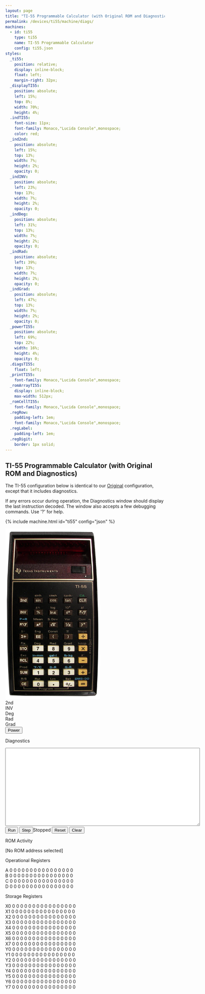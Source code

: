 ```yaml
---
layout: page
title: "TI-55 Programmable Calculator (with Original ROM and Diagnostics)"
permalink: /devices/ti55/machine/diags/
machines:
  - id: ti55
    type: ti55
    name: TI-55 Programmable Calculator
    config: ti55.json
styles:
  _ti55:
    position: relative;
    display: inline-block;
    float: left;
    margin-right: 32px;
  _displayTI55:
    position: absolute;
    left: 15%;
    top: 8%;
    width: 70%;
    height: 4%;
  .indTI55:
    font-size: 11px;
    font-family: Monaco,"Lucida Console",monospace;
    color: red;
  _ind2nd:
    position: absolute;
    left: 15%;
    top: 13%;
    width: 7%;
    height: 2%;
    opacity: 0;
  _indINV:
    position: absolute;
    left: 23%;
    top: 13%;
    width: 7%;
    height: 2%;
    opacity: 0;
  _indDeg:
    position: absolute;
    left: 31%;
    top: 13%;
    width: 7%;
    height: 2%;
    opacity: 0;
  _indRad:
    position: absolute;
    left: 39%;
    top: 13%;
    width: 7%;
    height: 2%;
    opacity: 0;
  _indGrad:
    position: absolute;
    left: 47%;
    top: 13%;
    width: 7%;
    height: 2%;
    opacity: 0;
  _powerTI55:
    position: absolute;
    left: 69%;
    top: 22%;
    width: 16%;
    height: 4%;
    opacity: 0;
  .diagsTI55:
    float: left;
  _printTI55:
    font-family: Monaco,"Lucida Console",monospace;
  _romArrayTI55:
    display: inline-block;
    max-width: 512px;
  _romCellTI55:
    font-family: Monaco,"Lucida Console",monospace;
  .regRow:
    padding-left: 1em;
    font-family: Monaco,"Lucida Console",monospace;
  .regLabel:
    padding-left: 1em;
  .regDigit:
    border: 1px solid;
---
```


TI-55 Programmable Calculator (with Original ROM and Diagnostics)
-----------------------------------------------------------------

The TI-55 configuration below is identical to our [Original](../) configuration, except that
it includes diagnostics.

If any errors occur during operation, the Diagnostics window should display the last instruction decoded.
The window also accepts a few debugging commands.  Use '?' for help.

{% include machine.html id="ti55" config="json" %}

<div id="ti55">
  <img id="imageTI55" src="/devices/ti55/images/TI-55.png" width="300" alt="TI-55 Calculator"/>
  <div id="displayTI55"></div>
  <div id="ind2nd" class="indTI55">2nd</div>
  <div id="indINV" class="indTI55">INV</div>
  <div id="indDeg" class="indTI55">Deg</div>
  <div id="indRad" class="indTI55">Rad</div>
  <div id="indGrad" class="indTI55">Grad</div>
  <button id="powerTI55">Power</button>
</div>
<div class="diagsTI55">
  <div>
    <p>Diagnostics</p>
    <textarea id="printTI55" cols="74" rows="16"></textarea>
  </div>
  <button id="runTI55">Run</button>
  <button id="stepTI55">Step</button><span id="speedTI55">Stopped</span>
  <button id="resetTI55">Reset</button>
  <button id="clearTI55">Clear</button>
  <p>ROM Activity</p>
  <div id="romArrayTI55"></div>
  <p id="romCellTI55">[No ROM address selected]</p>
  <p>Operational Registers</p>
  <div>
  	<div class="regRow">
  	  <span class="regLabel">A</span>
  	  <span class="regDigit" id="regA-15">0</span>
  	  <span class="regDigit" id="regA-14">0</span>
  	  <span class="regDigit" id="regA-13">0</span>
  	  <span class="regDigit" id="regA-12">0</span>
  	  <span class="regDigit" id="regA-11">0</span>
  	  <span class="regDigit" id="regA-10">0</span>
  	  <span class="regDigit" id="regA-09">0</span>
  	  <span class="regDigit" id="regA-08">0</span>
  	  <span class="regDigit" id="regA-07">0</span>
  	  <span class="regDigit" id="regA-06">0</span>
  	  <span class="regDigit" id="regA-05">0</span>
  	  <span class="regDigit" id="regA-04">0</span>
  	  <span class="regDigit" id="regA-03">0</span>
  	  <span class="regDigit" id="regA-02">0</span>
  	  <span class="regDigit" id="regA-01">0</span>
  	  <span class="regDigit" id="regA-00">0</span>
  	</div>
  	<div class="regRow">
  	  <span class="regLabel">B</span>
  	  <span class="regDigit" id="regB-15">0</span>
  	  <span class="regDigit" id="regB-14">0</span>
  	  <span class="regDigit" id="regB-13">0</span>
  	  <span class="regDigit" id="regB-12">0</span>
  	  <span class="regDigit" id="regB-11">0</span>
  	  <span class="regDigit" id="regB-10">0</span>
  	  <span class="regDigit" id="regB-09">0</span>
  	  <span class="regDigit" id="regB-08">0</span>
  	  <span class="regDigit" id="regB-07">0</span>
  	  <span class="regDigit" id="regB-06">0</span>
  	  <span class="regDigit" id="regB-05">0</span>
  	  <span class="regDigit" id="regB-04">0</span>
  	  <span class="regDigit" id="regB-03">0</span>
  	  <span class="regDigit" id="regB-02">0</span>
  	  <span class="regDigit" id="regB-01">0</span>
  	  <span class="regDigit" id="regB-00">0</span>
  	</div>
  	<div class="regRow">
  	  <span class="regLabel">C</span>
  	  <span class="regDigit" id="regC-15">0</span>
  	  <span class="regDigit" id="regC-14">0</span>
  	  <span class="regDigit" id="regC-13">0</span>
  	  <span class="regDigit" id="regC-12">0</span>
  	  <span class="regDigit" id="regC-11">0</span>
  	  <span class="regDigit" id="regC-10">0</span>
  	  <span class="regDigit" id="regC-09">0</span>
  	  <span class="regDigit" id="regC-08">0</span>
  	  <span class="regDigit" id="regC-07">0</span>
  	  <span class="regDigit" id="regC-06">0</span>
  	  <span class="regDigit" id="regC-05">0</span>
  	  <span class="regDigit" id="regC-04">0</span>
  	  <span class="regDigit" id="regC-03">0</span>
  	  <span class="regDigit" id="regC-02">0</span>
  	  <span class="regDigit" id="regC-01">0</span>
  	  <span class="regDigit" id="regC-00">0</span>
  	</div>
  	<div class="regRow">
  	  <span class="regLabel">D</span>
  	  <span class="regDigit" id="regD-15">0</span>
  	  <span class="regDigit" id="regD-14">0</span>
  	  <span class="regDigit" id="regD-13">0</span>
  	  <span class="regDigit" id="regD-12">0</span>
  	  <span class="regDigit" id="regD-11">0</span>
  	  <span class="regDigit" id="regD-10">0</span>
  	  <span class="regDigit" id="regD-09">0</span>
  	  <span class="regDigit" id="regD-08">0</span>
  	  <span class="regDigit" id="regD-07">0</span>
  	  <span class="regDigit" id="regD-06">0</span>
  	  <span class="regDigit" id="regD-05">0</span>
  	  <span class="regDigit" id="regD-04">0</span>
  	  <span class="regDigit" id="regD-03">0</span>
  	  <span class="regDigit" id="regD-02">0</span>
  	  <span class="regDigit" id="regD-01">0</span>
  	  <span class="regDigit" id="regD-00">0</span>
  	</div>
  </div>
  <p>Storage Registers</p>
  <div>
  	<div class="regRow">
  	  <span class="regLabel">X0</span>
  	  <span class="regDigit" id="regX0-15">0</span>
  	  <span class="regDigit" id="regX0-14">0</span>
  	  <span class="regDigit" id="regX0-13">0</span>
  	  <span class="regDigit" id="regX0-12">0</span>
  	  <span class="regDigit" id="regX0-11">0</span>
  	  <span class="regDigit" id="regX0-10">0</span>
  	  <span class="regDigit" id="regX0-09">0</span>
  	  <span class="regDigit" id="regX0-08">0</span>
  	  <span class="regDigit" id="regX0-07">0</span>
  	  <span class="regDigit" id="regX0-06">0</span>
  	  <span class="regDigit" id="regX0-05">0</span>
  	  <span class="regDigit" id="regX0-04">0</span>
  	  <span class="regDigit" id="regX0-03">0</span>
  	  <span class="regDigit" id="regX0-02">0</span>
  	  <span class="regDigit" id="regX0-01">0</span>
  	  <span class="regDigit" id="regX0-00">0</span>
  	</div>
  	<div class="regRow">
  	  <span class="regLabel">X1</span>
  	  <span class="regDigit" id="regX1-15">0</span>
  	  <span class="regDigit" id="regX1-14">0</span>
  	  <span class="regDigit" id="regX1-13">0</span>
  	  <span class="regDigit" id="regX1-12">0</span>
  	  <span class="regDigit" id="regX1-11">0</span>
  	  <span class="regDigit" id="regX1-10">0</span>
  	  <span class="regDigit" id="regX1-09">0</span>
  	  <span class="regDigit" id="regX1-08">0</span>
  	  <span class="regDigit" id="regX1-07">0</span>
  	  <span class="regDigit" id="regX1-06">0</span>
  	  <span class="regDigit" id="regX1-05">0</span>
  	  <span class="regDigit" id="regX1-04">0</span>
  	  <span class="regDigit" id="regX1-03">0</span>
  	  <span class="regDigit" id="regX1-02">0</span>
  	  <span class="regDigit" id="regX1-01">0</span>
  	  <span class="regDigit" id="regX1-00">0</span>
  	</div>
  	<div class="regRow">
  	  <span class="regLabel">X2</span>
  	  <span class="regDigit" id="regX2-15">0</span>
  	  <span class="regDigit" id="regX2-14">0</span>
  	  <span class="regDigit" id="regX2-13">0</span>
  	  <span class="regDigit" id="regX2-12">0</span>
  	  <span class="regDigit" id="regX2-11">0</span>
  	  <span class="regDigit" id="regX2-10">0</span>
  	  <span class="regDigit" id="regX2-09">0</span>
  	  <span class="regDigit" id="regX2-08">0</span>
  	  <span class="regDigit" id="regX2-07">0</span>
  	  <span class="regDigit" id="regX2-06">0</span>
  	  <span class="regDigit" id="regX2-05">0</span>
  	  <span class="regDigit" id="regX2-04">0</span>
  	  <span class="regDigit" id="regX2-03">0</span>
  	  <span class="regDigit" id="regX2-02">0</span>
  	  <span class="regDigit" id="regX2-01">0</span>
  	  <span class="regDigit" id="regX2-00">0</span>
  	</div>
  	<div class="regRow">
  	  <span class="regLabel">X3</span>
  	  <span class="regDigit" id="regX3-15">0</span>
  	  <span class="regDigit" id="regX3-14">0</span>
  	  <span class="regDigit" id="regX3-13">0</span>
  	  <span class="regDigit" id="regX3-12">0</span>
  	  <span class="regDigit" id="regX3-11">0</span>
  	  <span class="regDigit" id="regX3-10">0</span>
  	  <span class="regDigit" id="regX3-09">0</span>
  	  <span class="regDigit" id="regX3-08">0</span>
  	  <span class="regDigit" id="regX3-07">0</span>
  	  <span class="regDigit" id="regX3-06">0</span>
  	  <span class="regDigit" id="regX3-05">0</span>
  	  <span class="regDigit" id="regX3-04">0</span>
  	  <span class="regDigit" id="regX3-03">0</span>
  	  <span class="regDigit" id="regX3-02">0</span>
  	  <span class="regDigit" id="regX3-01">0</span>
  	  <span class="regDigit" id="regX3-00">0</span>
  	</div>
  	<div class="regRow">
  	  <span class="regLabel">X4</span>
  	  <span class="regDigit" id="regX4-15">0</span>
  	  <span class="regDigit" id="regX4-14">0</span>
  	  <span class="regDigit" id="regX4-13">0</span>
  	  <span class="regDigit" id="regX4-12">0</span>
  	  <span class="regDigit" id="regX4-11">0</span>
  	  <span class="regDigit" id="regX4-10">0</span>
  	  <span class="regDigit" id="regX4-09">0</span>
  	  <span class="regDigit" id="regX4-08">0</span>
  	  <span class="regDigit" id="regX4-07">0</span>
  	  <span class="regDigit" id="regX4-06">0</span>
  	  <span class="regDigit" id="regX4-05">0</span>
  	  <span class="regDigit" id="regX4-04">0</span>
  	  <span class="regDigit" id="regX4-03">0</span>
  	  <span class="regDigit" id="regX4-02">0</span>
  	  <span class="regDigit" id="regX4-01">0</span>
  	  <span class="regDigit" id="regX4-00">0</span>
  	</div>
  	<div class="regRow">
  	  <span class="regLabel">X5</span>
  	  <span class="regDigit" id="regX5-15">0</span>
  	  <span class="regDigit" id="regX5-14">0</span>
  	  <span class="regDigit" id="regX5-13">0</span>
  	  <span class="regDigit" id="regX5-12">0</span>
  	  <span class="regDigit" id="regX5-11">0</span>
  	  <span class="regDigit" id="regX5-10">0</span>
  	  <span class="regDigit" id="regX5-09">0</span>
  	  <span class="regDigit" id="regX5-08">0</span>
  	  <span class="regDigit" id="regX5-07">0</span>
  	  <span class="regDigit" id="regX5-06">0</span>
  	  <span class="regDigit" id="regX5-05">0</span>
  	  <span class="regDigit" id="regX5-04">0</span>
  	  <span class="regDigit" id="regX5-03">0</span>
  	  <span class="regDigit" id="regX5-02">0</span>
  	  <span class="regDigit" id="regX5-01">0</span>
  	  <span class="regDigit" id="regX5-00">0</span>
  	</div>
  	<div class="regRow">
  	  <span class="regLabel">X6</span>
  	  <span class="regDigit" id="regX6-15">0</span>
  	  <span class="regDigit" id="regX6-14">0</span>
  	  <span class="regDigit" id="regX6-13">0</span>
  	  <span class="regDigit" id="regX6-12">0</span>
  	  <span class="regDigit" id="regX6-11">0</span>
  	  <span class="regDigit" id="regX6-10">0</span>
  	  <span class="regDigit" id="regX6-09">0</span>
  	  <span class="regDigit" id="regX6-08">0</span>
  	  <span class="regDigit" id="regX6-07">0</span>
  	  <span class="regDigit" id="regX6-06">0</span>
  	  <span class="regDigit" id="regX6-05">0</span>
  	  <span class="regDigit" id="regX6-04">0</span>
  	  <span class="regDigit" id="regX6-03">0</span>
  	  <span class="regDigit" id="regX6-02">0</span>
  	  <span class="regDigit" id="regX6-01">0</span>
  	  <span class="regDigit" id="regX6-00">0</span>
  	</div>
  	<div class="regRow">
  	  <span class="regLabel">X7</span>
  	  <span class="regDigit" id="regX7-15">0</span>
  	  <span class="regDigit" id="regX7-14">0</span>
  	  <span class="regDigit" id="regX7-13">0</span>
  	  <span class="regDigit" id="regX7-12">0</span>
  	  <span class="regDigit" id="regX7-11">0</span>
  	  <span class="regDigit" id="regX7-10">0</span>
  	  <span class="regDigit" id="regX7-09">0</span>
  	  <span class="regDigit" id="regX7-08">0</span>
  	  <span class="regDigit" id="regX7-07">0</span>
  	  <span class="regDigit" id="regX7-06">0</span>
  	  <span class="regDigit" id="regX7-05">0</span>
  	  <span class="regDigit" id="regX7-04">0</span>
  	  <span class="regDigit" id="regX7-03">0</span>
  	  <span class="regDigit" id="regX7-02">0</span>
  	  <span class="regDigit" id="regX7-01">0</span>
  	  <span class="regDigit" id="regX7-00">0</span>
  	</div>
  	<div class="regRow">
  	  <span class="regLabel">Y0</span>
  	  <span class="regDigit" id="regY0-15">0</span>
  	  <span class="regDigit" id="regY0-14">0</span>
  	  <span class="regDigit" id="regY0-13">0</span>
  	  <span class="regDigit" id="regY0-12">0</span>
  	  <span class="regDigit" id="regY0-11">0</span>
  	  <span class="regDigit" id="regY0-10">0</span>
  	  <span class="regDigit" id="regY0-09">0</span>
  	  <span class="regDigit" id="regY0-08">0</span>
  	  <span class="regDigit" id="regY0-07">0</span>
  	  <span class="regDigit" id="regY0-06">0</span>
  	  <span class="regDigit" id="regY0-05">0</span>
  	  <span class="regDigit" id="regY0-04">0</span>
  	  <span class="regDigit" id="regY0-03">0</span>
  	  <span class="regDigit" id="regY0-02">0</span>
  	  <span class="regDigit" id="regY0-01">0</span>
  	  <span class="regDigit" id="regY0-00">0</span>
  	</div>
  	<div class="regRow">
  	  <span class="regLabel">Y1</span>
  	  <span class="regDigit" id="regY1-15">0</span>
  	  <span class="regDigit" id="regY1-14">0</span>
  	  <span class="regDigit" id="regY1-13">0</span>
  	  <span class="regDigit" id="regY1-12">0</span>
  	  <span class="regDigit" id="regY1-11">0</span>
  	  <span class="regDigit" id="regY1-10">0</span>
  	  <span class="regDigit" id="regY1-09">0</span>
  	  <span class="regDigit" id="regY1-08">0</span>
  	  <span class="regDigit" id="regY1-07">0</span>
  	  <span class="regDigit" id="regY1-06">0</span>
  	  <span class="regDigit" id="regY1-05">0</span>
  	  <span class="regDigit" id="regY1-04">0</span>
  	  <span class="regDigit" id="regY1-03">0</span>
  	  <span class="regDigit" id="regY1-02">0</span>
  	  <span class="regDigit" id="regY1-01">0</span>
  	  <span class="regDigit" id="regY1-00">0</span>
  	</div>
  	<div class="regRow">
  	  <span class="regLabel">Y2</span>
  	  <span class="regDigit" id="regY2-15">0</span>
  	  <span class="regDigit" id="regY2-14">0</span>
  	  <span class="regDigit" id="regY2-13">0</span>
  	  <span class="regDigit" id="regY2-12">0</span>
  	  <span class="regDigit" id="regY2-11">0</span>
  	  <span class="regDigit" id="regY2-10">0</span>
  	  <span class="regDigit" id="regY2-09">0</span>
  	  <span class="regDigit" id="regY2-08">0</span>
  	  <span class="regDigit" id="regY2-07">0</span>
  	  <span class="regDigit" id="regY2-06">0</span>
  	  <span class="regDigit" id="regY2-05">0</span>
  	  <span class="regDigit" id="regY2-04">0</span>
  	  <span class="regDigit" id="regY2-03">0</span>
  	  <span class="regDigit" id="regY2-02">0</span>
  	  <span class="regDigit" id="regY2-01">0</span>
  	  <span class="regDigit" id="regY2-00">0</span>
  	</div>
  	<div class="regRow">
  	  <span class="regLabel">Y3</span>
  	  <span class="regDigit" id="regY3-15">0</span>
  	  <span class="regDigit" id="regY3-14">0</span>
  	  <span class="regDigit" id="regY3-13">0</span>
  	  <span class="regDigit" id="regY3-12">0</span>
  	  <span class="regDigit" id="regY3-11">0</span>
  	  <span class="regDigit" id="regY3-10">0</span>
  	  <span class="regDigit" id="regY3-09">0</span>
  	  <span class="regDigit" id="regY3-08">0</span>
  	  <span class="regDigit" id="regY3-07">0</span>
  	  <span class="regDigit" id="regY3-06">0</span>
  	  <span class="regDigit" id="regY3-05">0</span>
  	  <span class="regDigit" id="regY3-04">0</span>
  	  <span class="regDigit" id="regY3-03">0</span>
  	  <span class="regDigit" id="regY3-02">0</span>
  	  <span class="regDigit" id="regY3-01">0</span>
  	  <span class="regDigit" id="regY3-00">0</span>
  	</div>
  	<div class="regRow">
  	  <span class="regLabel">Y4</span>
  	  <span class="regDigit" id="regY4-15">0</span>
  	  <span class="regDigit" id="regY4-14">0</span>
  	  <span class="regDigit" id="regY4-13">0</span>
  	  <span class="regDigit" id="regY4-12">0</span>
  	  <span class="regDigit" id="regY4-11">0</span>
  	  <span class="regDigit" id="regY4-10">0</span>
  	  <span class="regDigit" id="regY4-09">0</span>
  	  <span class="regDigit" id="regY4-08">0</span>
  	  <span class="regDigit" id="regY4-07">0</span>
  	  <span class="regDigit" id="regY4-06">0</span>
  	  <span class="regDigit" id="regY4-05">0</span>
  	  <span class="regDigit" id="regY4-04">0</span>
  	  <span class="regDigit" id="regY4-03">0</span>
  	  <span class="regDigit" id="regY4-02">0</span>
  	  <span class="regDigit" id="regY4-01">0</span>
  	  <span class="regDigit" id="regY4-00">0</span>
  	</div>
  	<div class="regRow">
  	  <span class="regLabel">Y5</span>
  	  <span class="regDigit" id="regY5-15">0</span>
  	  <span class="regDigit" id="regY5-14">0</span>
  	  <span class="regDigit" id="regY5-13">0</span>
  	  <span class="regDigit" id="regY5-12">0</span>
  	  <span class="regDigit" id="regY5-11">0</span>
  	  <span class="regDigit" id="regY5-10">0</span>
  	  <span class="regDigit" id="regY5-09">0</span>
  	  <span class="regDigit" id="regY5-08">0</span>
  	  <span class="regDigit" id="regY5-07">0</span>
  	  <span class="regDigit" id="regY5-06">0</span>
  	  <span class="regDigit" id="regY5-05">0</span>
  	  <span class="regDigit" id="regY5-04">0</span>
  	  <span class="regDigit" id="regY5-03">0</span>
  	  <span class="regDigit" id="regY5-02">0</span>
  	  <span class="regDigit" id="regY5-01">0</span>
  	  <span class="regDigit" id="regY5-00">0</span>
  	</div>
  	<div class="regRow">
  	  <span class="regLabel">Y6</span>
  	  <span class="regDigit" id="regY6-15">0</span>
  	  <span class="regDigit" id="regY6-14">0</span>
  	  <span class="regDigit" id="regY6-13">0</span>
  	  <span class="regDigit" id="regY6-12">0</span>
  	  <span class="regDigit" id="regY6-11">0</span>
  	  <span class="regDigit" id="regY6-10">0</span>
  	  <span class="regDigit" id="regY6-09">0</span>
  	  <span class="regDigit" id="regY6-08">0</span>
  	  <span class="regDigit" id="regY6-07">0</span>
  	  <span class="regDigit" id="regY6-06">0</span>
  	  <span class="regDigit" id="regY6-05">0</span>
  	  <span class="regDigit" id="regY6-04">0</span>
  	  <span class="regDigit" id="regY6-03">0</span>
  	  <span class="regDigit" id="regY6-02">0</span>
  	  <span class="regDigit" id="regY6-01">0</span>
  	  <span class="regDigit" id="regY6-00">0</span>
  	</div>
  	<div class="regRow">
  	  <span class="regLabel">Y7</span>
  	  <span class="regDigit" id="regY7-15">0</span>
  	  <span class="regDigit" id="regY7-14">0</span>
  	  <span class="regDigit" id="regY7-13">0</span>
  	  <span class="regDigit" id="regY7-12">0</span>
  	  <span class="regDigit" id="regY7-11">0</span>
  	  <span class="regDigit" id="regY7-10">0</span>
  	  <span class="regDigit" id="regY7-09">0</span>
  	  <span class="regDigit" id="regY7-08">0</span>
  	  <span class="regDigit" id="regY7-07">0</span>
  	  <span class="regDigit" id="regY7-06">0</span>
  	  <span class="regDigit" id="regY7-05">0</span>
  	  <span class="regDigit" id="regY7-04">0</span>
  	  <span class="regDigit" id="regY7-03">0</span>
  	  <span class="regDigit" id="regY7-02">0</span>
  	  <span class="regDigit" id="regY7-01">0</span>
  	  <span class="regDigit" id="regY7-00">0</span>
  	</div>
  </div>
</div>
